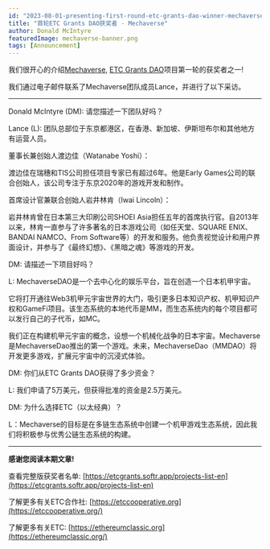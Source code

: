 ```yaml
---
id: "2023-08-01-presenting-first-round-etc-grants-dao-winner-mechaverse-cn"
title: "首轮ETC Grants DAO获奖者 - Mechaverse"
author: Donald McIntyre
featuredImage: mechaverse-banner.png
tags: [Announcement]
---
```


我们很开心的介绍[Mechaverse](https://etcgrants.softr.app/project-details-en?recordId=recSTW5H2tIpI8RQo), [ETC Grants DAO](https://etcgrantsdao.io/)项目第一轮的获奖者之一!

我们通过电子邮件联系了Mechaverse团队成员Lance，并进行了以下采访。

---
Donald McIntyre (DM): 请您描述一下团队好吗？

Lance (L): 团队总部位于东京都港区，在香港、新加坡、伊斯坦布尔和其他地方有运营人员。

董事长兼创始人渡边佳（Watanabe Yoshi）：

渡边佳在瑞穗和TIS公司担任项目专家已有超过6年。他是Early Games公司的联合创始人，该公司专注于东京2020年的游戏开发和制作。

首席设计官兼联合创始人岩井林肯（Iwai Lincoln）：

岩井林肯曾在日本第三大印刷公司SHOEI Asia担任五年的首席执行官。自2013年以来，林肯一直参与了许多著名的日本游戏公司（如任天堂、SQUARE ENIX、BANDAI NAMCO、From Software等）的开发和服务。他负责视觉设计和用户界面设计，并参与了《最终幻想》、《黑暗之魂》等游戏的开发。

DM: 请描述一下项目好吗？

L: MechaverseDAO是一个去中心化的娱乐平台，旨在创造一个日本机甲宇宙。

它将打开通往Web3机甲元宇宙世界的大门，吸引更多日本知识产权、机甲知识产权和GameFi项目。该生态系统的本地代币是MM，而生态系统内的每个项目都可以发行自己的子代币，如MC。

我们正在构建机甲元宇宙的概念，设想一个机械化战争的日本宇宙。Mechaverse是MechaverseDao推出的第一个游戏。未来，MechaverseDao（MMDAO）将开发更多游戏，扩展元宇宙中的沉浸式体验。

DM: 你们从ETC Grants DAO获得了多少资金？

L: 我们申请了5万美元，但获得批准的资金是2.5万美元。

DM: 为什么选择ETC（以太经典）？

L：Mechaverse的目标是在多链生态系统中创建一个机甲游戏生态系统，因此我们将积极参与优秀公链生态系统的构建。

---

**感谢您阅读本期文章!**

查看完整版获奖者名单: [https://etcgrants.softr.app/projects-list-en](https://etcgrants.softr.app/projects-list-en)

了解更多有关ETC合作社:  [https://etccooperative.org](https://etccooperative.org/)

了解更多有关ETC:  [https://ethereumclassic.org](https://ethereumclassic.org/)
